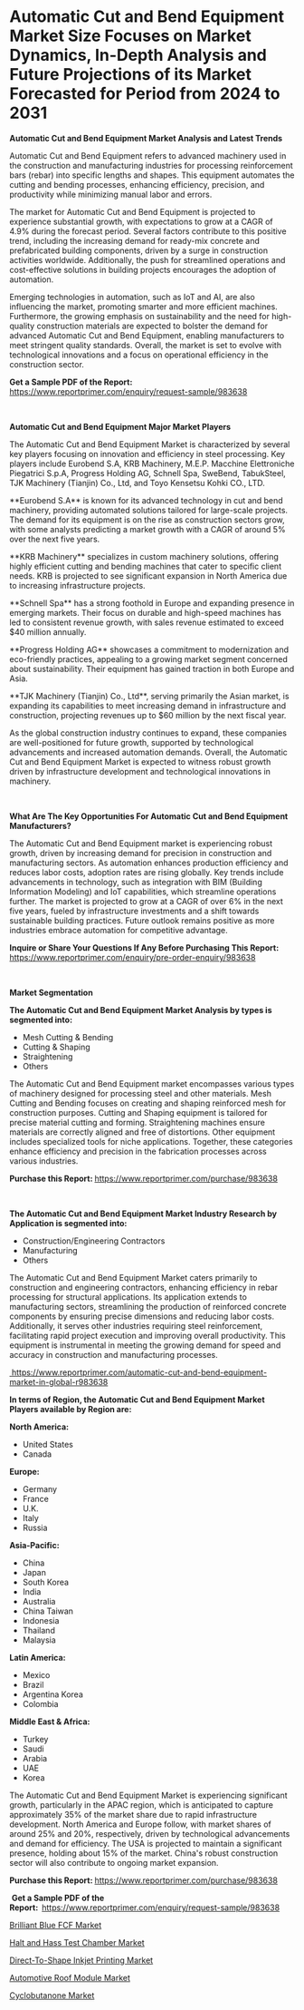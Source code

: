 <p><h1>Automatic Cut and Bend Equipment Market Size Focuses on Market Dynamics, In-Depth Analysis and Future Projections of its Market Forecasted for Period from 2024 to 2031</h1></p><p><strong>Automatic Cut and Bend Equipment Market Analysis and Latest Trends</strong></p>
<p><p>Automatic Cut and Bend Equipment refers to advanced machinery used in the construction and manufacturing industries for processing reinforcement bars (rebar) into specific lengths and shapes. This equipment automates the cutting and bending processes, enhancing efficiency, precision, and productivity while minimizing manual labor and errors.</p><p>The market for Automatic Cut and Bend Equipment is projected to experience substantial growth, with expectations to grow at a CAGR of 4.9% during the forecast period. Several factors contribute to this positive trend, including the increasing demand for ready-mix concrete and prefabricated building components, driven by a surge in construction activities worldwide. Additionally, the push for streamlined operations and cost-effective solutions in building projects encourages the adoption of automation.</p><p>Emerging technologies in automation, such as IoT and AI, are also influencing the market, promoting smarter and more efficient machines. Furthermore, the growing emphasis on sustainability and the need for high-quality construction materials are expected to bolster the demand for advanced Automatic Cut and Bend Equipment, enabling manufacturers to meet stringent quality standards. Overall, the market is set to evolve with technological innovations and a focus on operational efficiency in the construction sector.</p></p>
<p><strong>Get a Sample PDF of the Report:&nbsp;</strong> <a href="https://www.reportprimer.com/enquiry/request-sample/983638">https://www.reportprimer.com/enquiry/request-sample/983638</a></p>
<p>&nbsp;</p>
<p><strong>Automatic Cut and Bend Equipment Major Market Players</strong></p>
<p><p>The Automatic Cut and Bend Equipment Market is characterized by several key players focusing on innovation and efficiency in steel processing. Key players include Eurobend S.A, KRB Machinery, M.E.P. Macchine Elettroniche Piegatrici S.p.A, Progress Holding AG, Schnell Spa, SweBend, TabukSteel, TJK Machinery (Tianjin) Co., Ltd, and Toyo Kensetsu Kohki CO., LTD.</p><p>**Eurobend S.A** is known for its advanced technology in cut and bend machinery, providing automated solutions tailored for large-scale projects. The demand for its equipment is on the rise as construction sectors grow, with some analysts predicting a market growth with a CAGR of around 5% over the next five years.</p><p>**KRB Machinery** specializes in custom machinery solutions, offering highly efficient cutting and bending machines that cater to specific client needs. KRB is projected to see significant expansion in North America due to increasing infrastructure projects.</p><p>**Schnell Spa** has a strong foothold in Europe and expanding presence in emerging markets. Their focus on durable and high-speed machines has led to consistent revenue growth, with sales revenue estimated to exceed $40 million annually.</p><p>**Progress Holding AG** showcases a commitment to modernization and eco-friendly practices, appealing to a growing market segment concerned about sustainability. Their equipment has gained traction in both Europe and Asia.</p><p>**TJK Machinery (Tianjin) Co., Ltd**, serving primarily the Asian market, is expanding its capabilities to meet increasing demand in infrastructure and construction, projecting revenues up to $60 million by the next fiscal year.</p><p>As the global construction industry continues to expand, these companies are well-positioned for future growth, supported by technological advancements and increased automation demands. Overall, the Automatic Cut and Bend Equipment Market is expected to witness robust growth driven by infrastructure development and technological innovations in machinery.</p></p>
<p>&nbsp;</p>
<p><strong>What Are The Key Opportunities For Automatic Cut and Bend Equipment Manufacturers?</strong></p>
<p><p>The Automatic Cut and Bend Equipment market is experiencing robust growth, driven by increasing demand for precision in construction and manufacturing sectors. As automation enhances production efficiency and reduces labor costs, adoption rates are rising globally. Key trends include advancements in technology, such as integration with BIM (Building Information Modeling) and IoT capabilities, which streamline operations further. The market is projected to grow at a CAGR of over 6% in the next five years, fueled by infrastructure investments and a shift towards sustainable building practices. Future outlook remains positive as more industries embrace automation for competitive advantage.</p></p>
<p><strong>Inquire or Share Your Questions If Any Before Purchasing This Report:</strong> <a href="https://www.reportprimer.com/enquiry/pre-order-enquiry/983638">https://www.reportprimer.com/enquiry/pre-order-enquiry/983638</a></p>
<p>&nbsp;</p>
<p><strong>Market Segmentation</strong></p>
<p><strong>The Automatic Cut and Bend Equipment Market Analysis by types is segmented into:</strong></p>
<p><ul><li>Mesh Cutting & Bending</li><li>Cutting & Shaping</li><li>Straightening</li><li>Others</li></ul></p>
<p><p>The Automatic Cut and Bend Equipment market encompasses various types of machinery designed for processing steel and other materials. Mesh Cutting and Bending focuses on creating and shaping reinforced mesh for construction purposes. Cutting and Shaping equipment is tailored for precise material cutting and forming. Straightening machines ensure materials are correctly aligned and free of distortions. Other equipment includes specialized tools for niche applications. Together, these categories enhance efficiency and precision in the fabrication processes across various industries.</p></p>
<p><strong>Purchase this Report:&nbsp;</strong><a href="https://www.reportprimer.com/purchase/983638">https://www.reportprimer.com/purchase/983638</a></p>
<p>&nbsp;</p>
<p><strong>The Automatic Cut and Bend Equipment Market Industry Research by Application is segmented into:</strong></p>
<p><ul><li>Construction/Engineering Contractors</li><li>Manufacturing</li><li>Others</li></ul></p>
<p><p>The Automatic Cut and Bend Equipment Market caters primarily to construction and engineering contractors, enhancing efficiency in rebar processing for structural applications. Its application extends to manufacturing sectors, streamlining the production of reinforced concrete components by ensuring precise dimensions and reducing labor costs. Additionally, it serves other industries requiring steel reinforcement, facilitating rapid project execution and improving overall productivity. This equipment is instrumental in meeting the growing demand for speed and accuracy in construction and manufacturing processes.</p></p>
<p><a href="https://www.reportprimer.com/automatic-cut-and-bend-equipment-market-in-global-r983638">&nbsp;https://www.reportprimer.com/automatic-cut-and-bend-equipment-market-in-global-r983638</a></p>
<p><strong>In terms of Region, the Automatic Cut and Bend Equipment Market Players available by Region are:</strong></p>
<p>
    <p> <strong> North America: </strong>
        <ul>
            <li>United States</li>
            <li>Canada</li>
        </ul>
        </p> 
    <p> <strong> Europe: </strong>
        <ul>
            <li>Germany</li>
            <li>France</li>
            <li>U.K.</li>
            <li>Italy</li>
            <li>Russia</li>
        </ul>
        </p> 
    <p> <strong> Asia-Pacific: </strong>
        <ul>
            <li>China</li>
            <li>Japan</li>
            <li>South Korea</li>
            <li>India</li>
            <li>Australia</li>
            <li>China Taiwan</li>
            <li>Indonesia</li>
            <li>Thailand</li>
            <li>Malaysia</li>
        </ul>
        </p> 
    <p> <strong> Latin America: </strong>
        <ul>
            <li>Mexico</li>
            <li>Brazil</li>
            <li>Argentina Korea</li>
            <li>Colombia</li>
        </ul>
        </p> 
    <p> <strong> Middle East & Africa: </strong>
        <ul>
            <li>Turkey</li>
            <li>Saudi</li>
            <li>Arabia</li>
            <li>UAE</li>
            <li>Korea</li>
        </ul>
    </p>
    </p>
<p><p>The Automatic Cut and Bend Equipment Market is experiencing significant growth, particularly in the APAC region, which is anticipated to capture approximately 35% of the market share due to rapid infrastructure development. North America and Europe follow, with market shares of around 25% and 20%, respectively, driven by technological advancements and demand for efficiency. The USA is projected to maintain a significant presence, holding about 15% of the market. China's robust construction sector will also contribute to ongoing market expansion.</p></p>
<p><strong>Purchase this Report: </strong><a href="https://www.reportprimer.com/purchase/983638">https://www.reportprimer.com/purchase/983638</a></p>
<p>&nbsp;<strong>Get a Sample PDF of the Report:&nbsp;&nbsp;</strong><a href="https://www.reportprimer.com/enquiry/request-sample/983638">https://www.reportprimer.com/enquiry/request-sample/983638</a></p>
<p><strong></strong></p>
<p><p><a href="https://www.linkedin.com/pulse/brilliant-blue-fcf-market-growth-segmentation-regional-analysis-ub00e?trackingId=rKZpHe3qRQGaSZ6bLGo6Sw%3D%3D">Brilliant Blue FCF Market</a></p><p><a href="https://issuu.com/reportprime-2/docs/halt-and-hass-test-chamber-market-s_e329a9fcc99177">Halt and Hass Test Chamber Market</a></p><p><a href="https://github.com/marloy8/Market-Research-Report-List-6/blob/main/direct-to-shape-inkjet-printing-market.md">Direct-To-Shape Inkjet Printing Market</a></p><p><a href="https://medium.com/@joanne-mangaroo/charting-the-future-comprehensive-analysis-of-the-global-automotive-roof-module-market-2024-2031-60abfdb211e3">Automotive Roof Module Market</a></p><p><a href="https://www.linkedin.com/pulse/insights-cyclobutanone-industry-market-financial-status-size-miege?trackingId=S05A3pIwQ3K5U%2BqciCeFQw%3D%3D">Cyclobutanone Market</a></p></p>